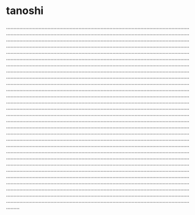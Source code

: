 # tanoshi
.....................................................................................................................................................................................................................................................................................................................................................................................................................................................................................................................................................................................................................................................................................................................................................................................................................................................................................................................................................................................................................................................................................................................................................................................................................................................................................................................................................................................................................................................................................................................................................................................................................................................................................................................................................................................................................................................................................................................................................................................................................................................................................................................................................................................................................................................................................................................................................................................................................................................................................................................................................................................................................................................................................................................................................................................................................................................................................................................................................................................................................................................................................................................................................................................................................................................................................................................................................................................................................................................................................................................................................................................................................................................................................................................................................